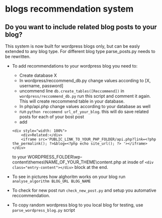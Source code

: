 # blogs recommendation system


## Do you want to include related blog posts to your blog?

This system is now built for wordpress blogs only, but can be easly extended to any blog type. For different blog type parse_posts.py needs to be rewritten.

- To add recommendations to your wordpress blog you need to:
    * Create database X
    * In wordpress/reccommend_db.py change values according to [X, username, password]
    * uncommend line ```db.create_tables([Reccommend])``` in ```wordpress/reccommend_db.py``` run this script and comment it again. This will create reccommend table in your database.
    * In php/api.php change values according to your database as well
    * run ```python reccomend url_of_your_blog```. this will do save related posts for each of your bost post
    * add
    ```
    <div style="width: 100%">
        <div>Related:</div>
        <iframe src='PUBLIC_LINK_TO_YOUR_PHP_FOLDER/api.php?link=<?php the_permalink(); ?>&blog=<?php echo site_url(); ?> '></iframe>
    </div>
    ```

    to your WORDPRESS_FOLDER\wp-content\themes\NAME_OF_YOUR_THEME\content.php at insde of ```<div class="entry-content"></div>``` block at the end.

- To see in pictures how alghoritm works on your blog run ```analyse_algorithm BLOG_URL BLOG_NAME```

- To check for new post run ```check_new_post.py``` and setup you automative reccommendation.

- To copy random wordpress blog to you local blog for testing, use ```parse_wordpress_blog.py``` script